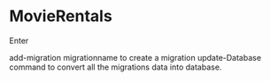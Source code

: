 # MovieRentals

Enter 

add-migration migrationname to create a migration 
update-Database command to convert all the migrations data into database.

